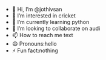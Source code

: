 - 👋 Hi, I’m @jothivsan
- 👀 I’m interested in cricket
- 🌱 I’m currently learning python
- 💞️ I’m looking to collaborate on audi
- 📫 How to reach me text
- 😄 Pronouns:hello
- ⚡ Fun fact:nothing

<!---
jothivsan/jothivsan is a ✨ special ✨ repository because its `README.md` (this file) appears on your GitHub profile.
You can click the Preview link to take a look at your changes.
--->
